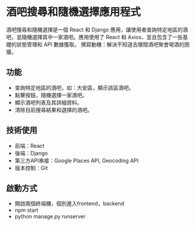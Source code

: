 # 酒吧搜尋和隨機選擇應用程式

酒吧搜尋和隨機選擇是一個 React 和 Django 應用，讓使用者查詢特定地區的酒吧，並隨機選擇其中一家酒吧。應用使用了 React 和 Axios，並且包含了一些基礎的狀態管理和 API 數據獲取。
撰寫動機：解決不知道去哪間酒吧聚會喝酒的困擾。
## 功能
- 查詢特定地區的酒吧，如：大安區，顯示該區酒吧。
- 點擊按鈕，隨機選擇一家酒吧。
- 顯示酒吧列表及其詳細資料。
- 清除目前搜尋結果和選擇的酒吧。

## 技術使用
- 前端：React
- 後端：Django
- 第三方API串接：Google Places API, Geocoding API
- 版本控制：Git

## 啟動方式
- 開啟兩個終端機，個別進入frontend，backend 
- npm start
- python manage.py runserver
